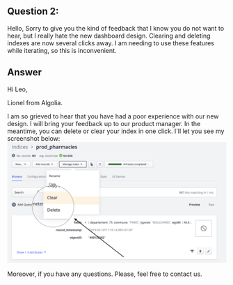 ﻿## Question 2:

 Hello,
Sorry to give you the kind of feedback that I know you do not want to hear, but I really hate the new dashboard design. Clearing and deleting indexes are now several clicks away. I am needing to use these features while iterating, so this is inconvenient.

## Answer

Hi Leo,

Lionel from Algolia.

I am so grieved to hear that you have had a poor experience with our new design.  I will bring your feedback up to our product manager. In the meantime, you can delete or clear your index in one click. I'll let you see my screenshot below:
![](q2.png) 


Moreover, if you have any questions. Please, feel free to contact us.
